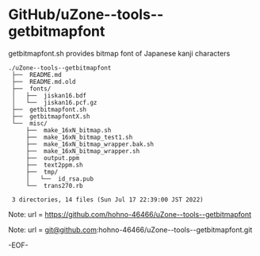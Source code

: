 # GitHub/uZone--tools--getbitmapfont

getbitmapfont.sh provides bitmap font of Japanese kanji characters

    ./uZone--tools--getbitmapfont
     ├──  README.md
     ├──  README.md.old
     ├──  fonts/
     │   ├──  jiskan16.bdf
     │   └──  jiskan16.pcf.gz
     ├──  getbitmapfont.sh
     ├──  getbitmapfontX.sh
     └──  misc/
         ├──  make_16xN_bitmap.sh
         ├──  make_16xN_bitmap_test1.sh
         ├──  make_16xN_bitmap_wrapper.bak.sh
         ├──  make_16xN_bitmap_wrapper.sh
         ├──  output.ppm
         ├──  text2ppm.sh
         ├──  tmp/
         │   └──  id_rsa.pub
         └──  trans270.rb
     
     3 directories, 14 files (Sun Jul 17 22:39:00 JST 2022)


Note: url = https://github.com/hohno-46466/uZone--tools--getbitmapfont

Note: url = git@github.com:hohno-46466/uZone--tools--getbitmapfont.git

-EOF-
